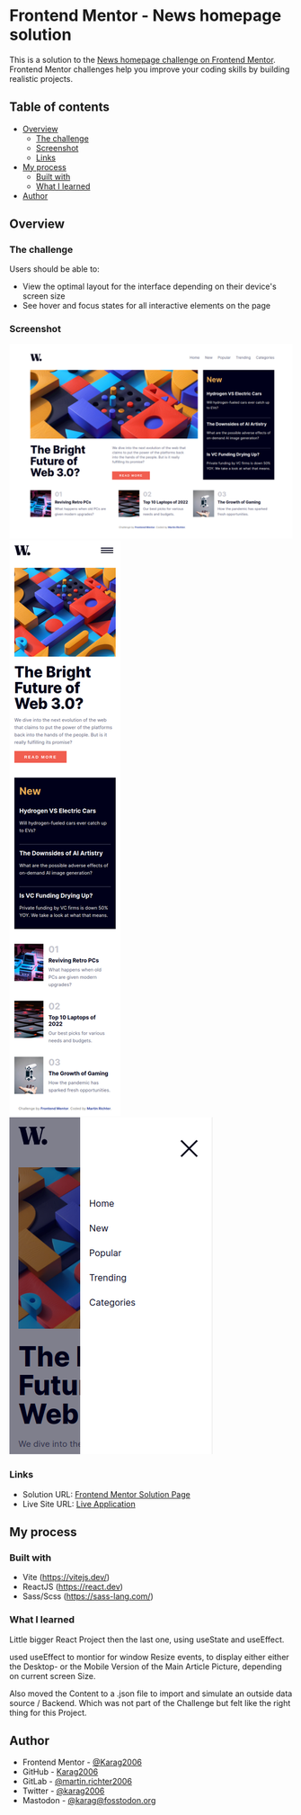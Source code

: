 # Frontend Mentor - News homepage solution

This is a solution to the [News homepage challenge on Frontend Mentor](https://www.frontendmentor.io/challenges/news-homepage-H6SWTa1MFl). Frontend Mentor challenges help you improve your coding skills by building realistic projects.

## Table of contents

-   [Overview](#overview)
    -   [The challenge](#the-challenge)
    -   [Screenshot](#screenshot)
    -   [Links](#links)
-   [My process](#my-process)
    -   [Built with](#built-with)
    -   [What I learned](#what-i-learned)
-   [Author](#author)

## Overview

### The challenge

Users should be able to:

-   View the optimal layout for the interface depending on their device's screen size
-   See hover and focus states for all interactive elements on the page

### Screenshot

![Desktop View](./src/assets/images/screenshots/desktop.png)
![Mobile View](./src/assets/images/screenshots/mobile.png)
![Mobile Menu](./src/assets/images/screenshots/mobile-menu.png)

### Links

-   Solution URL: [Frontend Mentor Solution Page](https://www.frontendmentor.io/solutions/news-homepage-with-react-scss-and-json-Cn8m28Cjv_)
-   Live Site URL: [Live Application](https://news-homepage-main-mr.netlify.app)

## My process

### Built with

-   Vite (https://vitejs.dev/)
-   ReactJS (https://react.dev)
-   Sass/Scss (https://sass-lang.com/)

### What I learned

Little bigger React Project then the last one, using useState and useEffect.

used useEffect to montior for window Resize events, to display either either the Desktop- or the Mobile Version of the Main Article Picture, depending on current screen Size.

Also moved the Content to a .json file to import and simulate an outside data source / Backend.
Which was not part of the Challenge but felt like the right thing for this Project.

## Author

-   Frontend Mentor - [@Karag2006](https://www.frontendmentor.io/profile/Karag2006)
-   GitHub - [Karag2006](https://github.com/Karag2006)
-   GitLab - [@martin.richter2006](https://gitlab.com/martin.richter2006)
-   Twitter - [@karag2006](https://www.twitter.com/karag2006)
-   Mastodon - [@karag@fosstodon.org](https://fosstodon.org/@karag)
